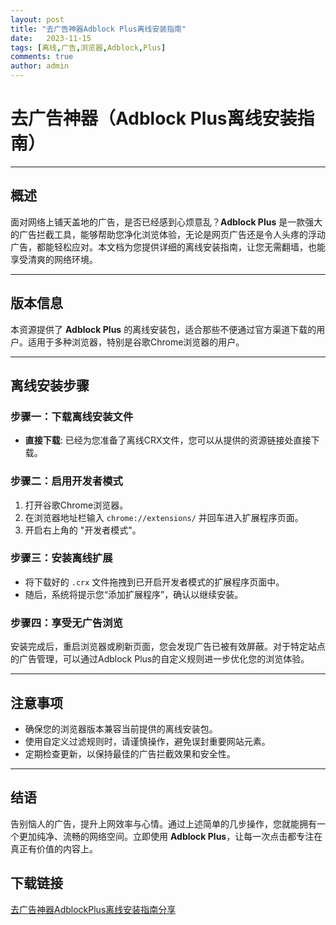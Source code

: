 ```yaml
---
layout: post
title: "去广告神器Adblock Plus离线安装指南"
date:   2023-11-15
tags: [离线,广告,浏览器,Adblock,Plus]
comments: true
author: admin
---
```

# 去广告神器（Adblock Plus离线安装指南）

---

## 概述

面对网络上铺天盖地的广告，是否已经感到心烦意乱？**Adblock Plus** 是一款强大的广告拦截工具，能够帮助您净化浏览体验，无论是网页广告还是令人头疼的浮动广告，都能轻松应对。本文档为您提供详细的离线安装指南，让您无需翻墙，也能享受清爽的网络环境。

---

## 版本信息

本资源提供了 **Adblock Plus** 的离线安装包，适合那些不便通过官方渠道下载的用户。适用于多种浏览器，特别是谷歌Chrome浏览器的用户。

---

## 离线安装步骤

### 步骤一：下载离线安装文件

- **直接下载**: 已经为您准备了离线CRX文件，您可以从提供的资源链接处直接下载。

### 步骤二：启用开发者模式

1. 打开谷歌Chrome浏览器。
2. 在浏览器地址栏输入 `chrome://extensions/` 并回车进入扩展程序页面。
3. 开启右上角的 "开发者模式"。

### 步骤三：安装离线扩展

- 将下载好的 `.crx` 文件拖拽到已开启开发者模式的扩展程序页面中。
- 随后，系统将提示您“添加扩展程序”，确认以继续安装。
  
### 步骤四：享受无广告浏览

安装完成后，重启浏览器或刷新页面，您会发现广告已被有效屏蔽。对于特定站点的广告管理，可以通过Adblock Plus的自定义规则进一步优化您的浏览体验。

---

## 注意事项

- 确保您的浏览器版本兼容当前提供的离线安装包。
- 使用自定义过滤规则时，请谨慎操作，避免误封重要网站元素。
- 定期检查更新，以保持最佳的广告拦截效果和安全性。

---

## 结语

告别恼人的广告，提升上网效率与心情。通过上述简单的几步操作，您就能拥有一个更加纯净、流畅的网络空间。立即使用 **Adblock Plus**，让每一次点击都专注在真正有价值的内容上。

## 下载链接

[去广告神器AdblockPlus离线安装指南分享](https://pan.quark.cn/s/7d805e261a31)